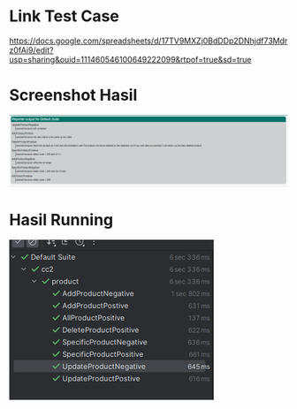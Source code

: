 # Link Test Case
https://docs.google.com/spreadsheets/d/17TV9MXZj0BdDDp2DNhjdf73Mdrz0fAi9/edit?usp=sharing&ouid=111460546100649222099&rtpof=true&sd=true

# Screenshot Hasil
![path](assets/hasil.png)
# Hasil Running
![path](assets/hasil2.png)
